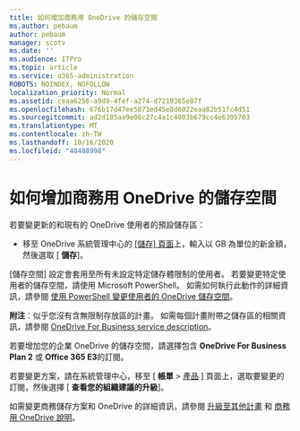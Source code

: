 ```yaml
---
title: 如何增加商務用 OneDrive 的儲存空間
ms.author: pebaum
author: pebaum
manager: scotv
ms.date: ''
ms.audience: ITPro
ms.topic: article
ms.service: o365-administration
ROBOTS: NOINDEX, NOFOLLOW
localization_priority: Normal
ms.assetid: ceaa6256-a9d9-4fef-a274-d7219365e07f
ms.openlocfilehash: 676b17d47ee5071ed45e8d6022eaa82b51fc4d51
ms.sourcegitcommit: ad2d185aa9e08c27c4a1c4803b679cc4e6305703
ms.translationtype: MT
ms.contentlocale: zh-TW
ms.lasthandoff: 10/16/2020
ms.locfileid: "48488998"
---
```

# <a name="how-to-increase-storage-in-onedrive-for-business"></a>如何增加商務用 OneDrive 的儲存空間

若要變更新的和現有的 OneDrive 使用者的預設儲存區：
  
- 移至 OneDrive 系統管理中心的 [ [儲存] 頁面](https://admin.onedrive.com/?v=StorageSettings)上，輸入以 GB 為單位的新金額，然後選取 [ **儲存**]。

[儲存空間] 設定會套用至所有未設定特定儲存體限制的使用者。 若要變更特定使用者的儲存空間，請使用 Microsoft PowerShell。 如需如何執行此動作的詳細資訊，請參閱 [使用 PowerShell 變更使用者的 OneDrive 儲存空間](https://docs.microsoft.com/onedrive/change-user-storage)。

**附注**：似乎您沒有含無限制存放區的計畫。 如需每個計畫附帶之儲存區的相關資訊，請參閱 [OneDrive For Business service description](https://docs.microsoft.com/office365/servicedescriptions/onedrive-for-business-service-description)。
  
若要增加您的企業 OneDrive 的儲存空間，請選擇包含 **OneDrive For Business Plan 2** 或 **Office 365 E3**的訂閱。
  
若要變更方案，請在系統管理中心，移至 [ **帳單** \> [產品](https://go.microsoft.com/fwlink/p/?linkid=842054) ] 頁面上，選取要變更的訂閱，然後選擇 [ **查看您的組織建議的升級**]。
  
如需變更商務儲存方案和 OneDrive 的詳細資訊，請參閱 [升級至其他計畫](https://docs.microsoft.com/microsoft-365/commerce/subscriptions/upgrade-to-different-plan) 和 [商務用 OneDrive 說明](https://docs.microsoft.com/office365/servicedescriptions/onedrive-for-business-service-description)。